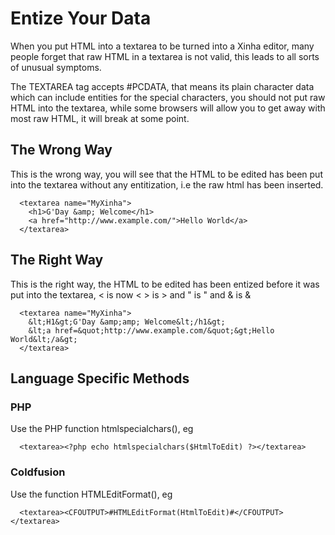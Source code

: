 # Entize Your Data

When you put HTML into a textarea to be turned into a Xinha editor, many people forget that raw HTML in a textarea is not valid, this leads to all sorts of unusual symptoms.

The TEXTAREA tag accepts #PCDATA, that means its plain character data which can include entities for the special characters, you should not put raw HTML into the textarea, while some browsers will allow you to get away with most raw HTML, it will break at some point.

## The Wrong Way

This is the wrong way, you will see that the HTML to be edited has been put into the textarea without any entitization, i.e the raw html has been inserted.

```
  <textarea name="MyXinha">
    <h1>G'Day &amp; Welcome</h1>
    <a href="http://www.example.com/">Hello World</a>
  </textarea>
```

## The Right Way

This is the right way, the HTML to be edited has been entized before it was put into the textarea, < is now &lt; > is &gt; and " is &quot; and & is &amp;

```
  <textarea name="MyXinha">
    &lt;H1&gt;G'Day &amp;amp; Welcome&lt;/h1&gt;
    &lt;a href=&quot;http://www.example.com/&quot;&gt;Hello World&lt;/a&gt;
  </textarea>
```

## Language Specific Methods

### PHP
Use the PHP function htmlspecialchars(), eg 
```
  <textarea><?php echo htmlspecialchars($HtmlToEdit) ?></textarea>
```

### Coldfusion
Use the function HTMLEditFormat(), eg
```
  <textarea><CFOUTPUT>#HTMLEditFormat(HtmlToEdit)#</CFOUTPUT></textarea>
```
